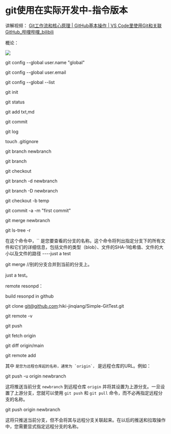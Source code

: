 # git使用在实际开发中-指令版本



讲解视频： [Git工作流和核心原理 | GitHub基本操作 | VS Code里使用Git和关联GitHub_哔哩哔哩_bilibili](https://www.bilibili.com/video/BV1r3411F7kn/?spm_id_from=333.1007.top_right_bar_window_default_collection.content.click&vd_source=d6cbfce424d90414a859cc5aee71d89e) 

概论：

![](E:/3-GitTest/picture/Snipaste_2023-10-06_21-17-33.png)



git config --global user.name "global"

git config --global user.email

git config --global --list



git init

git status

git add txt,md

 git commit

git log

touch .gitignore



git branch newbranch

git branch

git checkout



git branch -d newbranch

git branch -D newbranch



git checkout -b temp

git commit -a -m "first commit"

 

git merge newbranch



git ls-tree -r <branch-name>

 在这个命令中，`` 是您要查看的分支的名称。这个命令将列出指定分支下的所有文件和它们的详细信息，包括文件的类型（blob）、文件的SHA-1哈希值、文件的大小以及文件的路径 ----just a test

git merge  //别的分支合并到当前的分支上。





just a test。





remote resonpd：

build resonpd in github

git clone git@github.com:hiki-jinqiang/Simple-GitTest.git

git remote -v

git push

git fetch origin

git diff origin/main



 git remote add <remote-name> <remote-url> 

 其中 `` 是您为远程仓库起的名称，通常为 `origin`， `` 是远程仓库的URL。例如： 





git push -u origin newbranch

 这将推送当前分支 `newbranch` 到远程仓库 `origin` 并将其设置为上游分支。一旦设置了上游分支，您就可以使用 `git push` 和 `git pull` 命令，而不必再指定远程分支的名称。 



git push origin newbranch

 这将只推送当前分支，但不会将其与远程分支关联起来。在以后的推送和拉取操作中，您需要显式指定远程分支的名称。 







 

